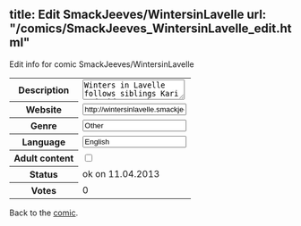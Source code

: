 title: Edit SmackJeeves/WintersinLavelle
url: "/comics/SmackJeeves_WintersinLavelle_edit.html"
---
Edit info for comic SmackJeeves/WintersinLavelle

<form name="comic" action="http://gaepostmail.appengine.com/comic" name="post">
<table class="comicinfo">
<tr>
<th>Description</th><td><textarea name="description">Winters in Lavelle follows siblings Kari and Aiden as they discover an old family heirloom is more than it seems. Lost in a strange world, they must find a way to stay together and alive amid strange cloaked men, human/deer hybrids, dragon kings, and magic amber that will change the course of their lives.</textarea></td>
</tr>
<tr>
<th>Website</th><td><input type="text" name="url" value="http://wintersinlavelle.smackjeeves.com/comics/"/></td>
</tr>
<tr>
<th>Genre</th><td><input type="text" name="genre" value="Other"/></td>
</tr>
<tr>
<th>Language</th><td><input type="text" name="language" value="English"/></td>
</tr>
<tr>
<th>Adult content</th><td><input type="checkbox" name="adult" value="adult" /></td>
</tr>
<tr>
<th>Status</th><td>ok on 11.04.2013</td>
</tr>
<tr>
<th>Votes</th><td>0</div></td>
</tr>
</table>
</form>

Back to the [comic](/comics/SmackJeeves_WintersinLavelle.html).
